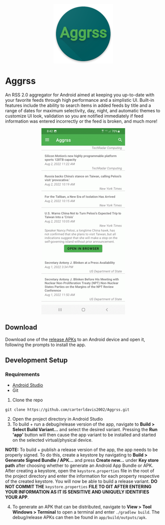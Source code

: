<p align="center">
  <img align="center" src="https://github.com/carterldavis2002/Aggrss/blob/master/app/src/main/res/mipmap-xxxhdpi/ic_launcher.png">
</p>

# Aggrss
An RSS 2.0 aggregator for Android aimed at keeping you up-to-date with your favorite feeds through high performance and a simplistic UI. Built-in features include the
ability to search items in added feeds by title and a range of dates for maximum selectivity, day, night, and automatic themes to customize UI look, validation so you are
notified immediately if feed information was entered incorrectly or the feed is broken, and much more!

<p align="center">
  <img align="center" src="https://github.com/carterldavis2002/Aggrss/blob/master/screenshots.gif">
</p>

## Download
Download one of the [release APKs](https://github.com/carterldavis2002/Aggrss/releases) to an Android device and open it, following the prompts to install the app.

## Development Setup
### Requirements
- [Android Studio](https://developer.android.com/studio)
- Git

1. Clone the repo
```
git clone https://github.com/carterldavis2002/Aggrss.git
```
2. Open the project directory in Android Studio
3. To build + run a debug/release version of the app, navigate to **Build > Select Build Variant...** and select the desired variant. Pressing the **Run 'app'** button
will then cause the app variant to be installed and started on the selected virtual/physical device.

  **NOTE:** To build + publish a release version of the app, the app needs to be properly signed. To do this, create a keystore by navigating to **Build > Generate Signed Bundle
   / APK...** and press **Create new...** under **Key store path** after choosing whether to generate an Android App Bundle or APK. After creating a keystore, open
   the ``keystore.properties`` file in the root of the project directory and enter the information for each property respective of the created keystore. You will now
   be able to build a release variant. **DO NOT COMMIT THE** ``keystore.properties`` **FILE TO GIT AFTER ENTERING YOUR INFORMATION AS IT IS SENSITIVE AND
   UNIQUELY IDENTIFIES YOUR APP**.
   
4. To generate an APK that can be distributed, navigate to **View > Tool Windows > Terminal** to open a terminal and enter ``./gradlew build``. The debug/release 
APKs can then be found in ``app/build/outputs/apk``.

